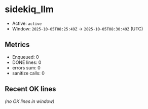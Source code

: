 # sidekiq_llm

- Active: `active`
- Window: `2025-10-05T08:25:49Z` → `2025-10-05T08:30:49Z` (UTC)

## Metrics
- Enqueued: 0
- DONE lines: 0
- errors sum: 0
- sanitize calls: 0

## Recent OK lines
_(no OK lines in window)_
